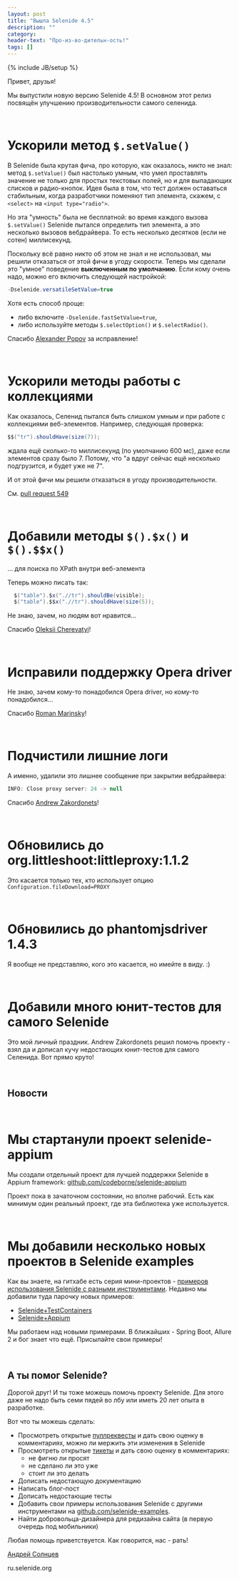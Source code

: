 ```yaml
---
layout: post
title: "Вышла Selenide 4.5"
description: ""
category:
header-text: "Про-из-во-дительн-ость!"
tags: []
---
```

{% include JB/setup %}
 
Привет, друзья!

Мы выпустили новую версию Selenide 4.5!
В основном этот релиз посвящён улучшению производительности самого селенида. 

<br>

# Ускорили метод `$.setValue()`

В Selenide была крутая фича, про которую, как оказалось, никто не знал: метод `$.setValue()` был настолько умным, что умел
проставлять значение не только для простых текстовых полей, но и для выпадающих списков и радио-кнопок. Идея была в том,
что тест должен оставаться стабильным, когда разработчики поменяют тип элемента, скажем, с `<select>` на `<input type="radio">`.

Но эта "умность" была не бесплатной: во время каждого вызова `$.setValue()` Selenide пытался определить тип элемента, а
это несколько вызовов вебдрайвера. То есть несколько десятков (если не сотен) миллисекунд.

Поскольку всё равно никто об этом не знал и не использовал, мы решили отказаться от этой фичи в угоду скорости.
Теперь мы сделали это "умное" поведение **выключенным по умолчанию**. Если кому очень надо, можно его включить следующей настройкой:

```java
-Dselenide.versatileSetValue=true
```

Хотя есть способ проще: 

* либо включите `-Dselenide.fastSetValue=true`, 
* либо используйте методы `$.selectOption()` и `$.selectRadio()`.

Спасибо [Alexander Popov](https://github.com/codeborne/selenide/pull/518) за исправление!


<br>

# Ускорили методы работы с коллекциями

Как оказалось, Селенид пытался быть слишком умным и при работе с коллекциями веб-элементов.
Например, следующая проверка:

```java
$$("tr").shouldHave(size(7));
```

ждала ещё сколько-то миллисекунд (по умолчанию 600 мс), даже если элементов сразу было 7. 
Потому, что "а вдруг сейчас ещё несколько подгрузится, и будет уже не 7".

И от этой фичи мы решили отказаться в угоду производительности. 

См. [pull request 549](https://github.com/codeborne/selenide/issues/549)

<br>

# Добавили методы `$().$x()` и `$().$$x()` 
... для поиска по XPath внутри веб-элемента
 
Теперь можно писать так:

```java
  $("table").$x(".//tr").shouldBe(visible);
  $("table").$$x(".//tr").shouldHave(size(5));
```

Не знаю, зачем, но людям вот нравится...

Спасибо [Oleksii Cherevatyi](https://github.com/codeborne/selenide/pull/533)!

<br>

# Исправили поддержку Opera driver
Не знаю, зачем кому-то понадобился Opera driver, но кому-то понадобился...

Спасибо [Roman Marinsky](https://github.com/codeborne/selenide/commit/28233d6a88c9758c453629de1710818f28af6b84)!

<br>

# Подчистили лишние логи

А именно, удалили это лишнее сообщение при закрытии вебдрайвера:

```java
INFO: Close proxy server: 24 -> null
```

Спасибо [Andrew Zakordonets](https://github.com/codeborne/selenide/commit/03c781a3f644ec34782f04a28c08ec483b40143d)!

<br>

# Обновились до org.littleshoot:littleproxy:1.1.2

Это касается только тех, кто использует опцию `Configuration.fileDownload=PROXY`

<br>

# Обновились до phantomjsdriver 1.4.3

Я вообще не представляю, кого это касается, но имейте в виду. :)

<br>

# Добавили много юнит-тестов для самого Selenide

Это мой личный праздник. 
Andrew Zakordonets решил помочь проекту - взял да и дописал кучу недостающих юнит-тестов для самого Селенида.
Вот прямо круто!



<br/>

## Новости

<br>

# Мы стартанули проект selenide-appium

Мы создали отдельный проект для лучшей поддержки Selenide в Appium framework: 
[github.com/codeborne/selenide-appium](https://github.com/codeborne/selenide-appium)

Проект пока в зачаточном состоянии, но вполне рабочий. Есть как минимум один реальный проект, где эта библиотека уже используется.

<br>

# Мы добавили несколько новых проектов в Selenide examples

Как вы знаете, на гитхабе есть серия мини-проектов - [примеров использования Selenide с разными инструментами](https://github.com/selenide-examples).
Недавно мы добавили туда парочку новых примеров:

* [Selenide+TestContainers](https://github.com/selenide-examples/testcontainers)
* [Selenide+Appium](https://github.com/selenide-examples/selenide-appium)

Мы работаем над новыми примерами. В ближайших - Spring Boot, Allure 2 и бог знает что ещё. Присылайте свои примеры!

<br/>

## А ты помог Selenide?


Дорогой друг! И ты тоже можешь помочь проекту Selenide. Для этого даже не надо быть семи пядей во лбу или иметь 20 лет опыта в разработке.

Вот что ты можешь сделать:

* Просмотреть открытые [пуллреквесты](https://github.com/codeborne/selenide/pulls) и дать свою оценку в комментариях, можно ли мержить эти изменения в Selenide
* Просмотреть открытые [тикеты](https://github.com/codeborne/selenide/issues) и дать свою оценку в комментариях:
  * не фигню ли просят
  * не сделано ли это уже
  * стоит ли это делать
* Дописать недостающую документацию
* Написать блог-пост
* Дописать недостающие тесты
* Добавить свои примеры использования Selenide с другими инструментами на [github.com/selenide-examples](https://github.com/selenide-examples).
* Найти добровольца-дизайнера для редизайна сайта (в первую очередь под мобильники)

Любая помощь приветствуется. Как говорится, нас - рать!

[Андрей Солнцев](http://asolntsev.github.io/)

ru.selenide.org
